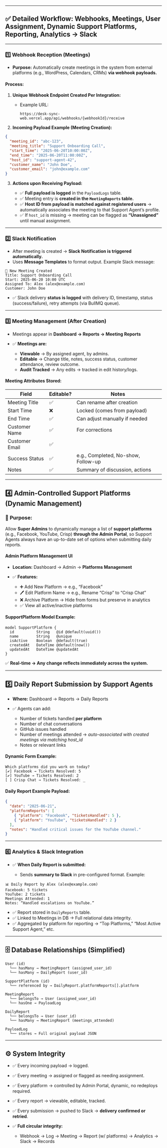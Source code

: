 

---

## ✅ **Detailed Workflow: Webhooks, Meetings, User Assignment, Dynamic Support Platforms, Reporting, Analytics → Slack**

---

### 1️⃣ **Webhook Reception (Meetings)**

* **Purpose:** Automatically create meetings in the system from external platforms (e.g., WordPress, Calendars, CRMs) **via webhook payloads.**

#### **Process:**

1. **Unique Webhook Endpoint Created Per Integration:**

   * Example URL:

     ```
     https://desk-sync-web.vercel.app/api/webhooks/{webhookId}/receive
     ```

2. **Incoming Payload Example (Meeting Creation):**

```json
{
  "meeting_id": "abc-123",
  "meeting_title": "Support Onboarding Call",
  "start_time": "2025-06-20T10:00:00Z",
  "end_time": "2025-06-20T11:00:00Z",
  "host_id": "support-agent-42",
  "customer_name": "John Doe",
  "customer_email": "john@example.com"
}
```

3. **Actions upon Receiving Payload:**

   * ✅ **Full payload is logged** in the `PayloadLogs` table.
   * ✅ Meeting entry is **created in the `MeetingReports` table.**
   * ✅ **Host ID from payload is matched against registered users** → automatically associates the meeting to that Support Agent’s profile.
   * ✅ If `host_id` is missing → meeting can be flagged as **“Unassigned”** until manual assignment.

---

### 2️⃣ **Slack Notification**

* After meeting is created → **Slack Notification is triggered automatically.**
* Uses **Message Templates** to format output. Example Slack message:

```
📅 New Meeting Created
Title: Support Onboarding Call
Start: 2025-06-20 10:00 UTC
Assigned To: Alex (alex@example.com)
Customer: John Doe
```

* ✅ Slack delivery **status is logged** with delivery ID, timestamp, status (success/failure), retry attempts (via BullMQ queue).

---

### 3️⃣ **Meeting Management (After Creation)**

* Meetings appear in **Dashboard → Reports → Meeting Reports**
* ✅ **Meetings are:**

  * **Viewable** → By assigned agent, by admins.
  * **Editable** → Change title, notes, success status, customer attendance, review outcome.
  * **Audit Tracked** → Any edits → tracked in edit history/logs.

#### **Meeting Attributes Stored:**

| Field          | Editable? | Notes                               |
| -------------- | --------- | ----------------------------------- |
| Meeting Title  | ✅         | Can rename after creation           |
| Start Time     | ❌         | Locked (comes from payload)         |
| End Time       | ✅         | Can adjust manually if needed       |
| Customer Name  | ✅         | For corrections                     |
| Customer Email | ✅         |                                     |
| Success Status | ✅         | e.g., Completed, No-show, Follow-up |
| Notes          | ✅         | Summary of discussion, actions      |

---

## 4️⃣ **Admin-Controlled Support Platforms (Dynamic Management)**

### 🎯 **Purpose:**

Allow **Super Admins** to dynamically manage a list of **support platforms** (e.g., Facebook, YouTube, Crisp) **through the Admin Portal**, so Support Agents always have an up-to-date set of options when submitting daily reports.

#### **Admin Platform Management UI**

* **Location:** Dashboard → Admin → **Platforms Management**
* ✅ **Features:**

  * ➕ Add New Platform → e.g., “Facebook”
  * 🖊️ Edit Platform Name → e.g., Rename “Crisp” to “Crisp Chat”
  * ❌ Archive Platform → Hide from forms but preserve in analytics
  * ✅ View all active/inactive platforms

#### **SupportPlatform Model Example:**

```prisma
model SupportPlatform {
  id          String   @id @default(uuid())
  name        String   @unique
  isActive    Boolean  @default(true)
  createdAt   DateTime @default(now())
  updatedAt   DateTime @updatedAt
}
```

✅ **Real-time → Any change reflects immediately across the system.**

---

## 5️⃣ **Daily Report Submission by Support Agents**

* **Where:** Dashboard → Reports → Daily Reports
* ✅ Agents can add:

  * Number of tickets handled **per platform**
  * Number of chat conversations
  * GitHub issues handled
  * Number of meetings attended → *auto-associated with created meetings via matching host\_id*
  * Notes or relevant links

#### **Dynamic Form Example:**

```
Which platforms did you work on today?
[✔️] Facebook → Tickets Resolved: 5
[✔️] YouTube → Tickets Resolved: 2
[ ] Crisp Chat → Tickets Resolved: _
```

#### **Daily Report Example Payload:**

```json
{
  "date": "2025-06-21",
  "platformReports": [
    { "platform": "Facebook", "ticketsHandled": 5 },
    { "platform": "YouTube", "ticketsHandled": 2 }
  ],
  "notes": "Handled critical issues for the YouTube channel."
}
```

---

### 6️⃣ **Analytics & Slack Integration**

* ✅ **When Daily Report is submitted:**

  * Sends **summary to Slack** in pre-configured format. Example:

```
📊 Daily Report by Alex (alex@example.com)
Facebook: 5 tickets
YouTube: 2 tickets
Meetings Attended: 1
Notes: “Handled escalations on YouTube.”
```

* ✅ Report stored in `DailyReports` table.
* ✅ Linked to Meetings in DB → Full relational data integrity.
* ✅ Aggregated by platform for reporting → “Top Platforms,” “Most Active Support Agent,” etc.

---

## 🗄️ **Database Relationships (Simplified)**

```
User (id)
  └── hasMany → MeetingReport (assigned_user_id)
  └── hasMany → DailyReport (user_id)

SupportPlatform (id)
  └── referenced by → DailyReport.platformReports[].platform

MeetingReport
  └── belongsTo → User (assigned_user_id)
  └── hasOne → PayloadLog

DailyReport
  └── belongsTo → User (user_id)
  └── hasMany → MeetingReport (meetings_attended)

PayloadLog
  └── stores → Full original payload JSON
```

---

## ⚙ **System Integrity**

* ✅ Every incoming payload → logged.
* ✅ Every meeting → assigned or flagged as needing assignment.
* ✅ Every platform → controlled by Admin Portal, dynamic, no redeploys required.
* ✅ Every report → viewable, editable, tracked.
* ✅ Every submission → pushed to Slack → **delivery confirmed or retried**.
* ✅ **Full circular integrity:**

  * Webhook → Log → Meeting → Report (w/ platforms) → Analytics → Slack → Records


